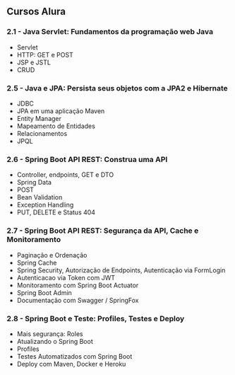 ## Cursos Alura
### 2.1 - Java Servlet: Fundamentos da programação web Java
- Servlet
- HTTP: GET e POST
- JSP e JSTL
- CRUD

### 2.5 - Java e JPA: Persista seus objetos com a JPA2 e Hibernate
- JDBC
- JPA em uma aplicação Maven
- Entity Manager
- Mapeamento de Entidades
- Relacionamentos
- JPQL

### 2.6 - Spring Boot API REST: Construa uma API
- Controller, endpoints, GET e DTO
- Spring Data
- POST
- Bean Validation
- Exception Handling
- PUT, DELETE e Status 404

### 2.7 - Spring Boot API REST: Segurança da API, Cache e Monitoramento
- Paginação e Ordenação
- Spring Cache
- Spring Security, Autorização de Endpoints, Autenticação via FormLogin
- Autenticacao via Token com JWT
- Monitoramento com Spring Boot Actuator
- Spring Boot Admin
- Documentação com Swagger / SpringFox

### 2.8 - Spring Boot e Teste: Profiles, Testes e Deploy
- Mais segurança: Roles
- Atualizando o Spring Boot
- Profiles
- Testes Automatizados com Spring Boot
- Deploy com Maven, Docker e Heroku